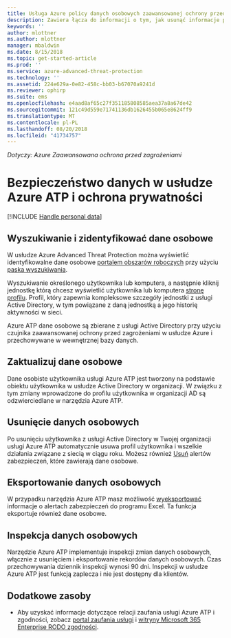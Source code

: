 ```yaml
---
title: Usługa Azure policy danych osobowych zaawansowanej ochrony przed zagrożeniami | Dokumentacja firmy Microsoft
description: Zawiera łącza do informacji o tym, jak usunąć informacje prywatne, jak i dane osobiste z narzędzia Azure ATP.
keywords: ''
author: mlottner
ms.author: mlottner
manager: mbaldwin
ms.date: 8/15/2018
ms.topic: get-started-article
ms.prod: ''
ms.service: azure-advanced-threat-protection
ms.technology: ''
ms.assetid: 224e629a-0e82-458c-bb03-b67070a9241d
ms.reviewer: ophirp
ms.suite: ems
ms.openlocfilehash: e4aad8af65c27f351185808585aea37a8a67de42
ms.sourcegitcommit: 121c49d559e71741136db1626455b065e8624ff9
ms.translationtype: MT
ms.contentlocale: pl-PL
ms.lasthandoff: 08/20/2018
ms.locfileid: "41734757"
---
```

*Dotyczy: Azure Zaawansowana ochrona przed zagrożeniami*

# <a name="azure-atp-data-security-and-privacy"></a>Bezpieczeństwo danych w usłudze Azure ATP i ochrona prywatności

[!INCLUDE [Handle personal data](../includes/gdpr-intro-sentence.md)]

## <a name="search-for-and-identify-personal-data"></a>Wyszukiwanie i zidentyfikować dane osobowe 

W usłudze Azure Advanced Threat Protection można wyświetlić identyfikowalne dane osobowe [portalem obszarów roboczych](workspace-portal.md) przy użyciu [paska wyszukiwania](workspace-portal.md#search-bar). 

Wyszukiwanie określonego użytkownika lub komputera, a następnie kliknij jednostkę którą chcesz wyświetlić użytkownika lub komputera [stronę profilu](entity-profiles.md). Profil, który zapewnia kompleksowe szczegóły jednostki z usługi Active Directory, w tym powiązane z daną jednostką a jego historię aktywności w sieci.

Azure ATP dane osobowe są zbierane z usługi Active Directory przy użyciu czujnika zaawansowanej ochrony przed zagrożeniami w usłudze Azure i przechowywane w wewnętrznej bazy danych.

## <a name="update-personal-data"></a>Zaktualizuj dane osobowe 

Dane osobiste użytkownika usługi Azure ATP jest tworzony na podstawie obiektu użytkownika w usłudze Active Directory w organizacji. W związku z tym zmiany wprowadzone do profilu użytkownika w organizacji AD są odzwierciedlane w narzędzia Azure ATP.


## <a name="delete-personal-data"></a>Usunięcie danych osobowych 

Po usunięciu użytkownika z usługi Active Directory w Twojej organizacji usługi Azure ATP automatycznie usuwa profil użytkownika i wszelkie działania związane z siecią w ciągu roku. Możesz również [Usuń](working-with-suspicious-activities.md#review-suspicious-activities-on-the-attack-time-line) alertów zabezpieczeń, które zawierają dane osobowe. 

## <a name="export-personal-data"></a>Eksportowanie danych osobowych 

W przypadku narzędzia Azure ATP masz możliwość [wyeksportować](working-with-suspicious-activities.md#review-suspicious-activities-on-the-attack-time-line) informacje o alertach zabezpieczeń do programu Excel. Ta funkcja eksportuje również dane osobowe. 
 
## <a name="audit-personal-data"></a>Inspekcja danych osobowych

Narzędzie Azure ATP implementuje inspekcji zmian danych osobowych, włącznie z usunięciem i eksportowanie rekordów danych osobowych. Czas przechowywania dziennik inspekcji wynosi 90 dni. Inspekcji w usłudze Azure ATP jest funkcją zaplecza i nie jest dostępny dla klientów.
 
## <a name="additional-resources"></a>Dodatkowe zasoby

- Aby uzyskać informacje dotyczące relacji zaufania usługi Azure ATP i zgodności, zobacz [portal zaufania usługi](https://servicetrust.microsoft.com/ViewPage/GDPRGetStarted) i [witryny Microsoft 365 Enterprise RODO zgodności](https://docs.microsoft.com/microsoft-365/compliance/compliance-solutions-overview).

